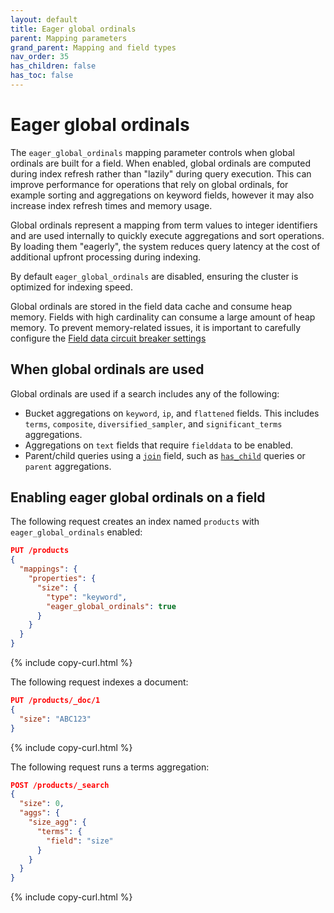 ```yaml
---
layout: default
title: Eager global ordinals
parent: Mapping parameters
grand_parent: Mapping and field types
nav_order: 35
has_children: false
has_toc: false
---
```


# Eager global ordinals

The `eager_global_ordinals` mapping parameter controls when global ordinals are built for a field. When enabled, global ordinals are computed during index refresh rather than "lazily" during query execution. This can improve performance for operations that rely on global ordinals, for example sorting and aggregations on keyword fields, however it may also increase index refresh times and memory usage.

Global ordinals represent a mapping from term values to integer identifiers and are used internally to quickly execute aggregations and sort operations. By loading them "eagerly", the system reduces query latency at the cost of additional upfront processing during indexing.

By default `eager_global_ordinals` are disabled, ensuring the cluster is optimized for indexing speed.

Global ordinals are stored in the field data cache and consume heap memory. Fields with high cardinality can consume a large amount of heap memory. To prevent memory-related issues, it is important to carefully configure the [Field data circuit breaker settings]({{site.url}}{{site.baseurl}}/install-and-configure/configuring-opensearch/circuit-breaker/#field-data-circuit-breaker-settings)

## When global ordinals are used

Global ordinals are used if a search includes any of the following:

- Bucket aggregations on `keyword`, `ip`, and `flattened` fields. This includes `terms`, `composite`, `diversified_sampler`, and `significant_terms` aggregations.
- Aggregations on `text` fields that require `fielddata` to be enabled.
- Parent/child queries using a [`join`]({{site.url}}{{site.baseurl}}/ingest-pipelines/processors/join/) field, such as [`has_child`]({{site.url}}{{site.baseurl}}/query-dsl/joining/has-child/) queries or `parent` aggregations.


## Enabling eager global ordinals on a field

The following request creates an index named `products` with `eager_global_ordinals` enabled:

```json
PUT /products
{
  "mappings": {
    "properties": {
      "size": {
        "type": "keyword",
        "eager_global_ordinals": true
      }
    }
  }
}
```
{% include copy-curl.html %}

The following request indexes a document:

```json
PUT /products/_doc/1
{
  "size": "ABC123"
}
```
{% include copy-curl.html %}

The following request runs a terms aggregation:

```json
POST /products/_search
{
  "size": 0,
  "aggs": {
    "size_agg": {
      "terms": {
        "field": "size"
      }
    }
  }
}
```
{% include copy-curl.html %}
